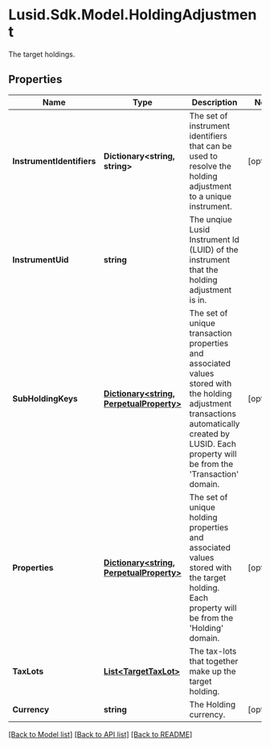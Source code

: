 # Lusid.Sdk.Model.HoldingAdjustment
The target holdings.

## Properties

Name | Type | Description | Notes
------------ | ------------- | ------------- | -------------
**InstrumentIdentifiers** | **Dictionary&lt;string, string&gt;** | The set of instrument identifiers that can be used to resolve the holding adjustment to a unique instrument. | [optional] 
**InstrumentUid** | **string** | The unqiue Lusid Instrument Id (LUID) of the instrument that the holding adjustment is in. | 
**SubHoldingKeys** | [**Dictionary&lt;string, PerpetualProperty&gt;**](PerpetualProperty.md) | The set of unique transaction properties and associated values stored with the holding adjustment transactions automatically created by LUSID. Each property will be from the &#39;Transaction&#39; domain. | [optional] 
**Properties** | [**Dictionary&lt;string, PerpetualProperty&gt;**](PerpetualProperty.md) | The set of unique holding properties and associated values stored with the target holding. Each property will be from the &#39;Holding&#39; domain. | [optional] 
**TaxLots** | [**List&lt;TargetTaxLot&gt;**](TargetTaxLot.md) | The tax-lots that together make up the target holding. | 
**Currency** | **string** | The Holding currency. | [optional] 

[[Back to Model list]](../README.md#documentation-for-models) [[Back to API list]](../README.md#documentation-for-api-endpoints) [[Back to README]](../README.md)

